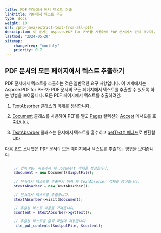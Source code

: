```yaml
---
title: PDF 파일에서 원시 텍스트 추출
linktitle: PDF에서 텍스트 추출
type: docs
weight: 10
url: /php-java/extract-text-from-all-pdf/
description: 이 문서는 Aspose.PDF for PHP를 사용하여 PDF 문서에서 전체 페이지, 특정 부분, 열을 기준으로 텍스트를 추출하는 다양한 방법을 설명합니다.
lastmod: "2024-05-20"
sitemap:
    changefreq: "monthly"
    priority: 0.7
---
```


## PDF 문서의 모든 페이지에서 텍스트 추출하기

PDF 문서에서 텍스트를 추출하는 것은 일반적인 요구 사항입니다. 이 예제에서는 Aspose.PDF for PHP가 PDF 문서의 모든 페이지에서 텍스트를 추출할 수 있도록 하는 방법을 보여줍니다.
모든 PDF 페이지에서 텍스트를 추출하려면:

1. [TextAbsorber](https://reference.aspose.com/pdf/java/com.aspose.pdf/TextAbsorber) 클래스의 객체를 생성합니다.

1. [Document](https://reference.aspose.com/pdf/java/com.aspose.pdf/Document) 클래스를 사용하여 PDF를 열고 [Pages](https://reference.aspose.com/pdf/java/com.aspose.pdf/Page) 컬렉션의 [Accept](https://reference.aspose.com/pdf/java/com.aspose.pdf/PageCollection#accept-com.aspose.pdf.TextAbsorber-) 메서드를 호출합니다.
1. [TextAbsorber](https://reference.aspose.com/pdf/java/com.aspose.pdf/TextAbsorber) 클래스는 문서에서 텍스트를 흡수하고 [getText() 메서드](https://reference.aspose.com/pdf/java/com.aspose.pdf/textabsorber/#getText--)로 반환합니다.

다음 코드 스니펫은 PDF 문서의 모든 페이지에서 텍스트를 추출하는 방법을 보여줍니다.

```php

    // 입력 PDF 파일에서 새 Document 객체를 생성합니다.
    $document = new Document($inputFile);

    // 문서에서 텍스트를 추출하기 위해 새 TextAbsorber 객체를 생성합니다.
    $textAbsorber = new TextAbsorber();

    // 문서에서 텍스트를 추출합니다.
    $textAbsorber->visit($document);

    // 추출된 텍스트 내용을 가져옵니다.
    $content = $textAbsorber->getText();

    // 추출된 텍스트를 출력 파일에 저장합니다.
    file_put_contents($outputFile, $content);
```